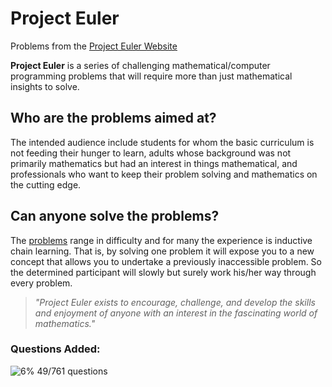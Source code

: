 # Project Euler

Problems from the [Project Euler Website](https://projecteuler.net/)

**Project Euler** is a series of challenging mathematical/computer programming problems that will require more than just mathematical insights to solve.

## Who are the problems aimed at?
The intended audience include students for whom the basic curriculum is not feeding their hunger to learn, adults whose background was not primarily mathematics but had an interest in things mathematical, and professionals who want to keep their problem solving and mathematics on the cutting edge.

## Can anyone solve the problems?
The [problems](https://projecteuler.net/archives) range in difficulty and for many the experience is inductive chain learning. That is, by solving one problem it will expose you to a new concept that allows you to undertake a previously inaccessible problem. So the determined participant will slowly but surely work his/her way through every problem.

> *"Project Euler exists to encourage, challenge, and develop the skills and enjoyment of anyone with an interest in the fascinating world of mathematics."*

### Questions Added:<br>
![6%](https://progress-bar.dev/6) 49/761 questions